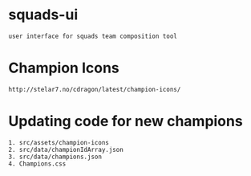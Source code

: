 # squads-ui
    user interface for squads team composition tool

# Champion Icons
    http://stelar7.no/cdragon/latest/champion-icons/

# Updating code for new champions
    1. src/assets/champion-icons
    2. src/data/championIdArray.json
    3. src/data/champions.json
    4. Champions.css